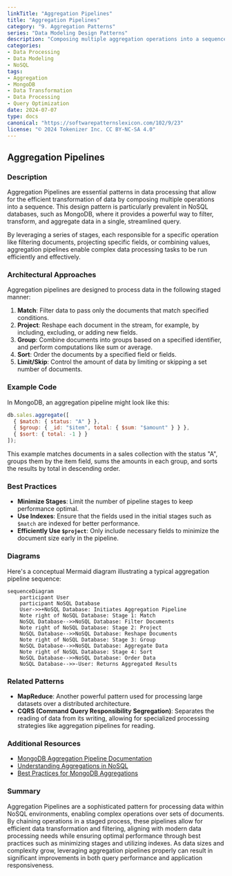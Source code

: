 ```yaml
---
linkTitle: "Aggregation Pipelines"
title: "Aggregation Pipelines"
category: "9. Aggregation Patterns"
series: "Data Modeling Design Patterns"
description: "Composing multiple aggregation operations into a sequence for data transformation. This pattern is essential for efficient data processing strategies in NoSQL databases."
categories:
- Data Processing
- Data Modeling
- NoSQL
tags:
- Aggregation
- MongoDB
- Data Transformation
- Data Processing
- Query Optimization
date: 2024-07-07
type: docs
canonical: "https://softwarepatternslexicon.com/102/9/23"
license: "© 2024 Tokenizer Inc. CC BY-NC-SA 4.0"
---
```


## Aggregation Pipelines

### Description

Aggregation Pipelines are essential patterns in data processing that allow for the efficient transformation of data by composing multiple operations into a sequence. This design pattern is particularly prevalent in NoSQL databases, such as MongoDB, where it provides a powerful way to filter, transform, and aggregate data in a single, streamlined query. 

By leveraging a series of stages, each responsible for a specific operation like filtering documents, projecting specific fields, or combining values, aggregation pipelines enable complex data processing tasks to be run efficiently and effectively.

### Architectural Approaches

Aggregation pipelines are designed to process data in the following staged manner:

1. **Match**: Filter data to pass only the documents that match specified conditions.
2. **Project**: Reshape each document in the stream, for example, by including, excluding, or adding new fields.
3. **Group**: Combine documents into groups based on a specified identifier, and perform computations like sum or average.
4. **Sort**: Order the documents by a specified field or fields.
5. **Limit/Skip**: Control the amount of data by limiting or skipping a set number of documents.

### Example Code

In MongoDB, an aggregation pipeline might look like this:

```javascript
db.sales.aggregate([
  { $match: { status: "A" } },
  { $group: { _id: "$item", total: { $sum: "$amount" } } },
  { $sort: { total: -1 } }
]);
```

This example matches documents in a sales collection with the status "A", groups them by the item field, sums the amounts in each group, and sorts the results by total in descending order.

### Best Practices

- **Minimize Stages**: Limit the number of pipeline stages to keep performance optimal.
- **Use Indexes**: Ensure that the fields used in the initial stages such as `$match` are indexed for better performance.
- **Efficiently Use `$project`**: Only include necessary fields to minimize the document size early in the pipeline.

### Diagrams

Here's a conceptual Mermaid diagram illustrating a typical aggregation pipeline sequence:

```mermaid
sequenceDiagram
    participant User
    participant NoSQL Database
    User->>+NoSQL Database: Initiates Aggregation Pipeline
    Note right of NoSQL Database: Stage 1: Match
    NoSQL Database-->>NoSQL Database: Filter Documents
    Note right of NoSQL Database: Stage 2: Project
    NoSQL Database-->>NoSQL Database: Reshape Documents
    Note right of NoSQL Database: Stage 3: Group
    NoSQL Database-->>NoSQL Database: Aggregate Data
    Note right of NoSQL Database: Stage 4: Sort
    NoSQL Database-->>NoSQL Database: Order Data
    NoSQL Database-->>-User: Returns Aggregated Results
```

### Related Patterns

- **MapReduce**: Another powerful pattern used for processing large datasets over a distributed architecture.
- **CQRS (Command Query Responsibility Segregation)**: Separates the reading of data from its writing, allowing for specialized processing strategies like aggregation pipelines for reading.

### Additional Resources

- [MongoDB Aggregation Pipeline Documentation](https://docs.mongodb.com/manual/core/aggregation-pipeline/)
- [Understanding Aggregations in NoSQL](https://www.example.com)
- [Best Practices for MongoDB Aggregations](https://www.example.com)

### Summary

Aggregation Pipelines are a sophisticated pattern for processing data within NoSQL environments, enabling complex operations over sets of documents. By chaining operations in a staged process, these pipelines allow for efficient data transformation and filtering, aligning with modern data processing needs while ensuring optimal performance through best practices such as minimizing stages and utilizing indexes. As data sizes and complexity grow, leveraging aggregation pipelines properly can result in significant improvements in both query performance and application responsiveness.
